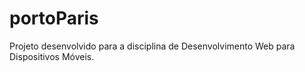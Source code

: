 # portoParis
Projeto desenvolvido para a disciplina de Desenvolvimento Web para Dispositivos Móveis.
